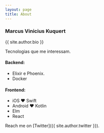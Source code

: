 ```yaml
---
layout: page
title: About
---
```

### Marcus Vinicius Kuquert

{{ site.author.bio }}

Tecnologias que me interessam.

#### Backend:
- Elixir e Phoenix.
- Docker
 
#### Frontend:
- iOS ❤️ Swift
- Android ❤️ Kotlin
- Elm
- React

Reach me on [Twitter]({{ site.author.twitter }}).